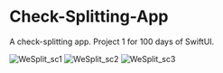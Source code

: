 # Check-Splitting-App

A check-splitting app. Project 1 for 100 days of SwiftUI.


![WeSplit_sc1](https://github.com/lyuhiroyama/Project1_WeSplit/assets/98152295/10fde634-1bf9-48f0-88f0-402a1d27d776) ![WeSplit_sc2](https://github.com/lyuhiroyama/Project1_WeSplit/assets/98152295/46aca818-f66b-43b2-850a-78bdf41342b8) ![WeSplit_sc3](https://github.com/lyuhiroyama/Project1_WeSplit/assets/98152295/3bb3e5c5-8fc9-4019-bae9-cfbdc1c732f5)

